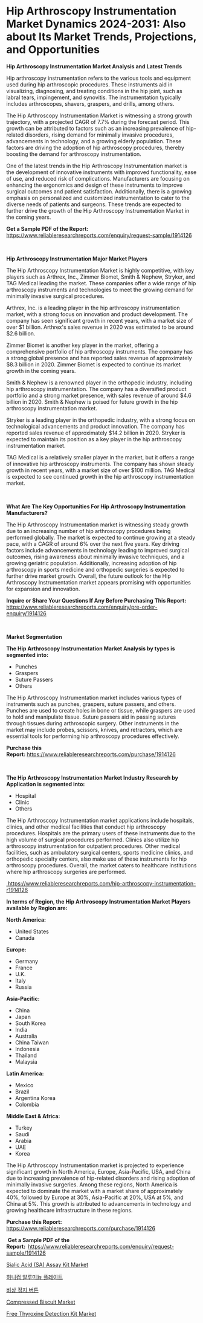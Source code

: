 <p><h1>Hip Arthroscopy Instrumentation Market Dynamics 2024-2031: Also about Its Market Trends, Projections, and Opportunities</h1></p><p><strong>Hip Arthroscopy Instrumentation Market Analysis and Latest Trends</strong></p>
<p><p>Hip arthroscopy instrumentation refers to the various tools and equipment used during hip arthroscopic procedures. These instruments aid in visualizing, diagnosing, and treating conditions in the hip joint, such as labral tears, impingement, and synovitis. The instrumentation typically includes arthroscopes, shavers, graspers, and drills, among others.</p><p>The Hip Arthroscopy Instrumentation Market is witnessing a strong growth trajectory, with a projected CAGR of 7.7% during the forecast period. This growth can be attributed to factors such as an increasing prevalence of hip-related disorders, rising demand for minimally invasive procedures, advancements in technology, and a growing elderly population. These factors are driving the adoption of hip arthroscopy procedures, thereby boosting the demand for arthroscopy instrumentation.</p><p>One of the latest trends in the Hip Arthroscopy Instrumentation market is the development of innovative instruments with improved functionality, ease of use, and reduced risk of complications. Manufacturers are focusing on enhancing the ergonomics and design of these instruments to improve surgical outcomes and patient satisfaction. Additionally, there is a growing emphasis on personalized and customized instrumentation to cater to the diverse needs of patients and surgeons. These trends are expected to further drive the growth of the Hip Arthroscopy Instrumentation Market in the coming years.</p></p>
<p><strong>Get a Sample PDF of the Report:&nbsp;</strong> <a href="https://www.reliableresearchreports.com/enquiry/request-sample/1914126">https://www.reliableresearchreports.com/enquiry/request-sample/1914126</a></p>
<p>&nbsp;</p>
<p><strong>Hip Arthroscopy Instrumentation Major Market Players</strong></p>
<p><p>The Hip Arthroscopy Instrumentation Market is highly competitive, with key players such as Arthrex, Inc., Zimmer Biomet, Smith & Nephew, Stryker, and TAG Medical leading the market. These companies offer a wide range of hip arthroscopy instruments and technologies to meet the growing demand for minimally invasive surgical procedures.</p><p>Arthrex, Inc. is a leading player in the hip arthroscopy instrumentation market, with a strong focus on innovation and product development. The company has seen significant growth in recent years, with a market size of over $1 billion. Arthrex's sales revenue in 2020 was estimated to be around $2.6 billion.</p><p>Zimmer Biomet is another key player in the market, offering a comprehensive portfolio of hip arthroscopy instruments. The company has a strong global presence and has reported sales revenue of approximately $8.3 billion in 2020. Zimmer Biomet is expected to continue its market growth in the coming years.</p><p>Smith & Nephew is a renowned player in the orthopedic industry, including hip arthroscopy instrumentation. The company has a diversified product portfolio and a strong market presence, with sales revenue of around $4.6 billion in 2020. Smith & Nephew is poised for future growth in the hip arthroscopy instrumentation market.</p><p>Stryker is a leading player in the orthopedic industry, with a strong focus on technological advancements and product innovation. The company has reported sales revenue of approximately $14.2 billion in 2020. Stryker is expected to maintain its position as a key player in the hip arthroscopy instrumentation market.</p><p>TAG Medical is a relatively smaller player in the market, but it offers a range of innovative hip arthroscopy instruments. The company has shown steady growth in recent years, with a market size of over $100 million. TAG Medical is expected to see continued growth in the hip arthroscopy instrumentation market.</p></p>
<p>&nbsp;</p>
<p><strong>What Are The Key Opportunities For Hip Arthroscopy Instrumentation Manufacturers?</strong></p>
<p><p>The Hip Arthroscopy Instrumentation market is witnessing steady growth due to an increasing number of hip arthroscopy procedures being performed globally. The market is expected to continue growing at a steady pace, with a CAGR of around 6% over the next five years. Key driving factors include advancements in technology leading to improved surgical outcomes, rising awareness about minimally invasive techniques, and a growing geriatric population. Additionally, increasing adoption of hip arthroscopy in sports medicine and orthopedic surgeries is expected to further drive market growth. Overall, the future outlook for the Hip Arthroscopy Instrumentation market appears promising with opportunities for expansion and innovation.</p></p>
<p><strong>Inquire or Share Your Questions If Any Before Purchasing This Report:</strong> <a href="https://www.reliableresearchreports.com/enquiry/pre-order-enquiry/1914126">https://www.reliableresearchreports.com/enquiry/pre-order-enquiry/1914126</a></p>
<p>&nbsp;</p>
<p><strong>Market Segmentation</strong></p>
<p><strong>The Hip Arthroscopy Instrumentation Market Analysis by types is segmented into:</strong></p>
<p><ul><li>Punches</li><li>Graspers</li><li>Suture Passers</li><li>Others</li></ul></p>
<p><p>The Hip Arthroscopy Instrumentation market includes various types of instruments such as punches, graspers, suture passers, and others. Punches are used to create holes in bone or tissue, while graspers are used to hold and manipulate tissue. Suture passers aid in passing sutures through tissues during arthroscopic surgery. Other instruments in the market may include probes, scissors, knives, and retractors, which are essential tools for performing hip arthroscopy procedures effectively.</p></p>
<p><strong>Purchase this Report:&nbsp;</strong><a href="https://www.reliableresearchreports.com/purchase/1914126">https://www.reliableresearchreports.com/purchase/1914126</a></p>
<p>&nbsp;</p>
<p><strong>The Hip Arthroscopy Instrumentation Market Industry Research by Application is segmented into:</strong></p>
<p><ul><li>Hospital</li><li>Clinic</li><li>Others</li></ul></p>
<p><p>The Hip Arthroscopy Instrumentation market applications include hospitals, clinics, and other medical facilities that conduct hip arthroscopy procedures. Hospitals are the primary users of these instruments due to the high volume of surgical procedures performed. Clinics also utilize hip arthroscopy instrumentation for outpatient procedures. Other medical facilities, such as ambulatory surgical centers, sports medicine clinics, and orthopedic specialty centers, also make use of these instruments for hip arthroscopy procedures. Overall, the market caters to healthcare institutions where hip arthroscopy surgeries are performed.</p></p>
<p><a href="https://www.reliableresearchreports.com/hip-arthroscopy-instrumentation-r1914126">&nbsp;https://www.reliableresearchreports.com/hip-arthroscopy-instrumentation-r1914126</a></p>
<p><strong>In terms of Region, the Hip Arthroscopy Instrumentation Market Players available by Region are:</strong></p>
<p>
    <p> <strong> North America: </strong>
        <ul>
            <li>United States</li>
            <li>Canada</li>
        </ul>
        </p> 
    <p> <strong> Europe: </strong>
        <ul>
            <li>Germany</li>
            <li>France</li>
            <li>U.K.</li>
            <li>Italy</li>
            <li>Russia</li>
        </ul>
        </p> 
    <p> <strong> Asia-Pacific: </strong>
        <ul>
            <li>China</li>
            <li>Japan</li>
            <li>South Korea</li>
            <li>India</li>
            <li>Australia</li>
            <li>China Taiwan</li>
            <li>Indonesia</li>
            <li>Thailand</li>
            <li>Malaysia</li>
        </ul>
        </p> 
    <p> <strong> Latin America: </strong>
        <ul>
            <li>Mexico</li>
            <li>Brazil</li>
            <li>Argentina Korea</li>
            <li>Colombia</li>
        </ul>
        </p> 
    <p> <strong> Middle East & Africa: </strong>
        <ul>
            <li>Turkey</li>
            <li>Saudi</li>
            <li>Arabia</li>
            <li>UAE</li>
            <li>Korea</li>
        </ul>
    </p>
    </p>
<p><p>The Hip Arthroscopy Instrumentation market is projected to experience significant growth in North America, Europe, Asia-Pacific, USA, and China due to increasing prevalence of hip-related disorders and rising adoption of minimally invasive surgeries. Among these regions, North America is expected to dominate the market with a market share of approximately 40%, followed by Europe at 30%, Asia-Pacific at 20%, USA at 5%, and China at 5%. This growth is attributed to advancements in technology and growing healthcare infrastructure in these regions.</p></p>
<p><strong>Purchase this Report: </strong><a href="https://www.reliableresearchreports.com/purchase/1914126">https://www.reliableresearchreports.com/purchase/1914126</a></p>
<p>&nbsp;<strong>Get a Sample PDF of the Report:&nbsp;&nbsp;</strong><a href="https://www.reliableresearchreports.com/enquiry/request-sample/1914126">https://www.reliableresearchreports.com/enquiry/request-sample/1914126</a></p>
<p><strong></strong></p>
<p><p><a href="https://github.com/jaidynmorantestelletmjzya/Market-Research-Report-List-4/blob/main/sialic-acid-sa-assay-kit-market.md">Sialic Acid (SA) Assay Kit Market</a></p><p><a href="https://github.com/ahmadrevanz10/Market-Research-Report-List-2/blob/main/761635477141.md">허니컴 알루미늄 플레이트</a></p><p><a href="https://github.com/jimahmed0511/Market-Research-Report-List-2/blob/main/132888177139.md">비상 정지 버튼</a></p><p><a href="https://medium.com/@bessiperez20/compressed-biscuit-market-investigation-industry-evolution-and-forecast-till-2031-8815ea1c61a9">Compressed Biscuit Market</a></p><p><a href="https://github.com/juniordelafrance/Market-Research-Report-List-4/blob/main/free-thyroxine-detection-kit-market.md">Free Thyroxine Detection Kit Market</a></p></p>